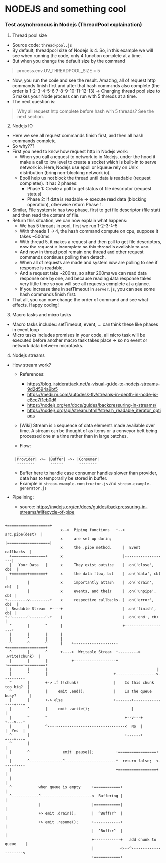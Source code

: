 # NODEJS and something cool

### Test asynchronous in Nodejs (ThreadPool explaination)
1. Thread pool size
- Source code: `thread-pool.js`
- By default, threadpool size of Nodejs is 4. So, in this example we will see when running the code, only 4 function complete at a time.
- But when you change the default size by the command
> process.env.UV_THREADPOOL_SIZE = 5
- Now, you run the code and see the result. Amazing, all of request http commands finish first and after that hash commands also complete (the order is 1-2-3-4-5-6-7-8-9-10-11-12-13)
-> Changing thread pool size to 5 makes your Node process can run with 5 threads at a time.
- The next question is:
> Why all request http complete before hash with 5 threads? See the next section.

2. Nodejs IO
- Here we see all request commands finish first, and then all hash commands complete.
- So why???
- First you need to know how request http in Nodejs work:
    - When you call a request to network io in Nodejs, under the hood it make a call to low level to create a socket which is built-in to serve network io. Here, Nodejs use epoll or kqueue rely on Unix distribution (bring non-blocking network io).
    - Epoll help us not block the thread until data is readable (request completes). It has 2 phases:
        - Phase 1: Create a poll to get status of file descriptor (request status)
        - Phase 2: If data is readable -> execute read data (blocking operation), otherwise return Phase 1.
- Similar, File system io has two phase, first to get file descriptor (file stat) and then read the content of file.
- Return this situation, we can now explain what happens:
    - We has 5 threads in pool, first we run 1-2-3-4-5
    - With threads 1 -> 4, the hash command compute on cpu, suppose it takes ~500ms.
    - With thread 5, it makes a request and then poll to get file descriptors, now the request is incomplete so this thread is available to use.
    - And now in thread pool remain one thread and other request commands continues polling then detach.
    - When all of requests are made and system now are polling to see if response is readable.
    - And a request take ~200ms, so after 200ms we can read data response one by one, and because reading data response takes very little time so you will see all requests complete at a glance.
    - If you increase time in setTimeout in `server.js`, you can see some hash commands finish first.
- That all, you can now change the order of command and see what effects. Happy coding!

3. Macro tasks and micro tasks
- Macro tasks includes: setTimeout, event, ... can think these like phases in event loop
- Micro tasks includes promises in your code, all micro task will be executed before another macro task takes place
-> so no event or network data between microtasks.

4. Nodejs streams
- How stream work?
    - References:
        - https://blog.insiderattack.net/a-visual-guide-to-nodejs-streams-9d2d594a9bf5
        - https://medium.com/autodesk-tlv/streams-in-depth-in-node-js-c8cc7f1eb0d6
        - https://nodejs.org/en/docs/guides/backpressuring-in-streams/
        - https://nodejs.org/api/stream.html#stream_readable_iterator_options
    - [Wiki] Stream is a sequence of data elements made available over time. A stream can be thought of as items on a conveyor belt being processed one at a time rather than in large batches.

    - Flow:

    ```
      ________       ______       ________
     |Provider| ->- |Buffer| ->- |Consumer|
      --------       ------       --------
    ```
    - Buffer here to handle case consumer handles slower than provider, data has to temporarily be stored in buffer.
    - Example in `stream-example-constructor.js` and `stream-example-generator.js`

- Pipelining:
    - source: https://nodejs.org/en/docs/guides/backpressuring-in-streams/#lifecycle-of-pipe
```
                                                     +===================+
                         x-->  Piping functions   +-->   src.pipe(dest)  |
                         x     are set up during     |===================|
                         x     the .pipe method.     |  Event callbacks  |
  +===============+      x                           |-------------------|
  |   Your Data   |      x     They exist outside    | .on('close', cb)  |
  +=======+=======+      x     the data flow, but    | .on('data', cb)   |
          |              x     importantly attach    | .on('drain', cb)  |
          |              x     events, and their     | .on('unpipe', cb) |
+---------v---------+    x     respective callbacks. | .on('error', cb)  |
|  Readable Stream  +----+                           | .on('finish', cb) |
+-^-------^-------^-+    |                           | .on('end', cb)    |
  ^       |       ^      |                           +-------------------+
  |       |       |      |
  |       ^       |      |
  ^       ^       ^      |    +-------------------+         +=================+
  ^       |       ^      +---->  Writable Stream  +--------->  .write(chunk)  |
  |       |       |           +-------------------+         +=======+=========+
  |       |       |                                                 |
  |       ^       |                              +------------------v---------+
  ^       |       +-> if (!chunk)                |    Is this chunk too big?  |
  ^       |       |     emit .end();             |    Is the queue busy?      |
  |       |       +-> else                       +-------+----------------+---+
  |       ^       |     emit .write();                   |                |
  |       ^       ^                                   +--v---+        +---v---+
  |       |       ^-----------------------------------<  No  |        |  Yes  |
  ^       |                                           +------+        +---v---+
  ^       |                                                               |
  |       ^               emit .pause();          +=================+     |
  |       ^---------------^-----------------------+  return false;  <-----+---+
  |                                               +=================+         |
  |                                                                           |
  ^            when queue is empty     +============+                         |
  ^------------^-----------------------<  Buffering |                         |
               |                       |============|                         |
               +> emit .drain();       |  ^Buffer^  |                         |
               +> emit .resume();      +------------+                         |
                                       |  ^Buffer^  |                         |
                                       +------------+   add chunk to queue    |
                                       |            <---^---------------------<
                                       +============+
```
